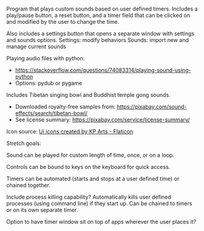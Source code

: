 Program that plays custom sounds based on user defined timers. 
Includes a play/pause button, a reset button, and a timer field that can be clicked on and modified by the user to change the time. 

Also includes a settings button that opens a separate window with settings and sounds options.
Settings: modify behaviors
Sounds: import new and manage current sounds

Playing audio files with python:
- https://stackoverflow.com/questions/74083314/playing-sound-using-python
- Options: pydub or pygame

Includes Tibetan singing bowl and Buddhist temple gong sounds. 
- Downloaded royalty-free samples from: https://pixabay.com/sound-effects/search/tibetan-bowl/
- See license summary: https://pixabay.com/service/license-summary/

Icon source:
<a href="https://www.flaticon.com/free-icons/ui" title="ui icons">Ui icons created by KP Arts - Flaticon</a>


Stretch goals:

Sound can be played for custom length of time, once, or on a loop. 

Controls can be bound to keys on the keyboard for quick access. 

Timers can be automated (starts and stops at a user defined time) or chained together.

Include process killing capability? Automatically kills user defined processes (using command line) if they start up. Can be chained to timers or on its own separate timer.

Option to have timer window sit on top of apps wherever the user places it?
